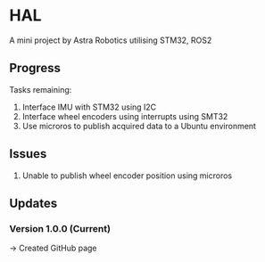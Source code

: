 # HAL

A mini project by Astra Robotics utilising STM32, ROS2

## Progress

Tasks remaining:
1. Interface IMU with STM32 using I2C
2. Interface wheel encoders using interrupts using SMT32 
3. Use microros to publish acquired data to a Ubuntu environment

## Issues
1. Unable to publish wheel encoder position using microros

## Updates

### Version 1.0.0 (Current)
  -> Created GitHub page
